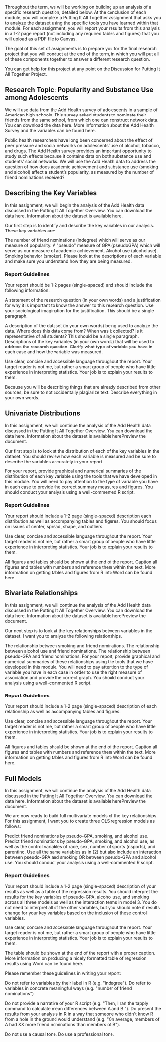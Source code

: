 Throughout the term, we will be working on building up an analysis of a specific research question, detailed below. At the conclusion of each module, you will complete a Putting It All Together assignment that asks you to analyze the dataset using the specific tools you have learned within that module. For each assignment, you will report your results from this analysis in a 1-2 page report (not including any required tables and figures) that you will upload as a PDF file to Canvas. 

The goal of this set of assignments is to prepare you for the final research project that you will conduct at the end of the term, in which you will put all of these components together to answer a different research question. 

You can get help for this project at any point on the Discussion for Putting It All Together Project.

## Research Topic: Popularity and Substance Use among Adolescents

We will use data from the Add Health survey of adolescents in a sample of American high schools. This survey asked students to nominate their friends from the same school, from which one can construct network data. You can download the data here. More information about the Add Health Survey and the variables can be found here.

Public health researchers have long been concerned about the effect of peer pressure and social networks on adolescents’ use of alcohol, tobacco, and drugs. The Add Health survey provides an important opportunity to study such effects because it contains data on both substance use and students’ social networks. We will use the Add Health data to address the question of how does academic achievement and substance use (smoking and alcohol) affect a student’s popularity, as measured by the number of friend nominations received?


## Describing the Key Variables

In this assignment, we will begin the analysis of the Add Health data discussed in the Putting It All Together Overview. You can download the data here. Information about the dataset is available here. 

Our first step is to identify and describe the key variables in our analysis. These key variables are:

The number of friend nominations (indegree) which will serve as our measure of popularity. 
A "pseudo" measure of GPA (pseudoGPA) which will serve as our measure of academic achievement. 
Alcohol use (alcoholuse).
Smoking behavior (smoker). 
Please look at the descriptions of each variable and make sure you understand how they are being measured. 

### Report Guidelines

Your report should be  1-2 pages (single-spaced) and should include the following information:

A statement of the research question (in your own words) and a justification for why it is important to know the answer to this research question. Use your sociological imagination for the justification. This should be a single paragraph.

A description of the dataset (in your own words) being used to analyze the data. Where does this data come from? When was it collected? Is it representative of all students? This should be a single paragraph. 
Descriptions of the key variables (in your own words) that will be used to address the research question. Clarify what type of variable you have in each case and how the variable was measured.   

Use clear, concise and accessible language throughout the report. Your target reader is not me, but rather a smart group of people who have little experience in interpreting statistics. Your job is to explain your results to them.

Because you will be describing things that are already described from other sources, be sure to not accidentally plagiarize text. Describe everything in your own words. 

## Univariate Distributions

In this assignment, we will continue the analysis of the Add Health data discussed in the Putting It All Together Overview. You can download the data here. Information about the dataset is available herePreview the document. 

Our first step is to look at the distribution of each of the key variables in the dataset. You should review how each variable is measured and be sure to describe the variables accurately in your report. 

For your report, provide graphical and numerical summaries of the distribution of each key variable using the tools that we have developed in this module. You will need to pay attention to the type of variable you have in each case to provide the correct summary measures and figures. You should conduct your analysis using a well-commented R script. 

### Report Guidelines

Your report should include a 1-2 page (single-spaced) description each distribution as well as accompanying tables and figures. You should focus on issues of center, spread, shape, and outliers. 

Use clear, concise and accessible language throughout the report. Your target reader is not me, but rather a smart group of people who have little experience in interpreting statistics. Your job is to explain your results to them.

All figures and tables should be shown at the end of the report. Caption all figures and tables with numbers and reference them within the text. More information on getting tables and figures from R into Word can be found here. 

## Bivariate Relationships

In this assignment, we will continue the analysis of the Add Health data discussed in the Putting It All Together Overview. You can download the data here. Information about the dataset is available herePreview the document. 

Our next step is to look at the key relationships between variables in the dataset. I want you to analyze the following relationships. 

The relationship between smoking and friend nominations.
The relationship between alcohol use and friend nominations.
The relationship between pseudo-GPA and friend nominations. 
For your report, provide graphical and numerical summaries of these relationships using the tools that we have developed in this module. You will need to pay attention to the type of variable you have in each case in order to use the right measure of association and provide the correct graph. You should conduct your analysis using a well-commented R script. 

### Report Guidelines

Your report should include a 1-2 page (single-spaced) description of each relationship as well as accompanying tables and figures.

Use clear, concise and accessible language throughout the report. Your target reader is not me, but rather a smart group of people who have little experience in interpreting statistics. Your job is to explain your results to them.

All figures and tables should be shown at the end of the report. Caption all figures and tables with numbers and reference them within the text. More information on getting tables and figures from R into Word can be found here. 

## Full Models

In this assignment, we will continue the analysis of the Add Health data discussed in the Putting It All Together Overview. You can download the data here. Information about the dataset is available herePreview the document. 

We are now ready to build full multivariate models of the key relationships. For this assignment, I want you to create three OLS regression models as follows: 

Predict friend nominations by pseudo-GPA, smoking, and alcohol use.
Predict friend nominations by pseudo-GPA, smoking, and alcohol use, as well as the control variables of race, sex, number of sports (nsports), and parentinc. 
Use all the same variables as in (2) but also include an interaction between pseudo-GPA and smoking OR between pseudo-GPA and alcohol use. 
You should conduct your analysis using a well-commented R script. 

### Report Guidelines

Your report should include a 1-2 page (single-spaced) description of your results as well as a table of the regression results. You should interpret the results for the key variables of pseudo-GPA, alcohol use, and smoking across all three models as well as the interaction terms in model 3. You do not need to interpret all of the other variables, but you should note if results change for your key variables based on the inclusion of these control variables.  

Use clear, concise and accessible language throughout the report. Your target reader is not me, but rather a smart group of people who have little experience in interpreting statistics. Your job is to explain your results to them.

The table should be shown at the end of the report with a proper caption. More information on producing a nicely formatted table of regression results using Word can be found here. 

Please remember these guidelines in writing your report:

Do not refer to variables by their label in R (e.g. "indegree"). Do refer to variables in concrete meaningful ways (e.g. "number of friend nominations")

Do not provide a narrative of your R script (e.g. "Then, I ran the tapply command to calculate mean differences between A and B "). Do present the results from your analysis in R in a way that someone who didn't know R from a hole in the ground would understand (e.g. "On average, members of A had XX more friend nominations than members of B").

Do not use a causal tone. Do use a professional tone. 